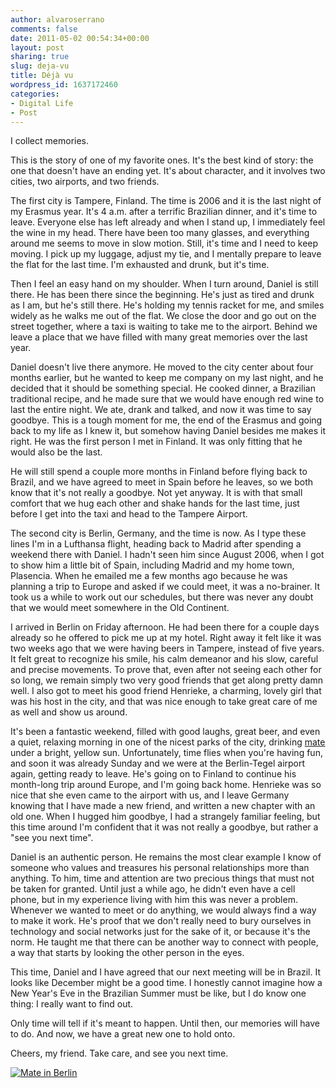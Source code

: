 ```yaml
---
author: alvaroserrano
comments: false
date: 2011-05-02 00:54:34+00:00
layout: post
sharing: true
slug: deja-vu
title: Déjà vu
wordpress_id: 1637172460
categories:
- Digital Life
- Post
---
```


I collect memories.

This is the story of one of my favorite ones. It's the best kind of story: the one that doesn't have an ending yet. It's about character, and it involves two cities, two airports, and two friends.

The first city is Tampere, Finland. The time is 2006 and it is the last night of my Erasmus year. It's 4 a.m. after a terrific Brazilian dinner, and it's time to leave. Everyone else has left already and when I stand up, I immediately feel the wine in my head. There have been too many glasses, and everything around me seems to move in slow motion. Still, it's time and I need to keep moving. I pick up my luggage, adjust my tie, and I mentally prepare to leave the flat for the last time. I'm exhausted and drunk, but it's time.

Then I feel an easy hand on my shoulder. When I turn around, Daniel is still there. He has been there since the beginning. He's just as tired and drunk as I am, but he's still there. He's holding my tennis racket for me, and smiles widely as he walks me out of the flat. We close the door and go out on the street together, where a taxi is waiting to take me to the airport. Behind we leave a place that we have filled with many great memories over the last year.

Daniel doesn't live there anymore. He moved to the city center about four months earlier, but he wanted to keep me company on my last night, and he decided that it should be something special. He cooked dinner, a Brazilian traditional recipe, and he made sure that we would have enough red wine to last the entire night. We ate, drank and talked, and now it was time to say goodbye. This is a tough moment for me, the end of the Erasmus and going back to my life as I knew it, but somehow having Daniel besides me makes it right. He was the first person I met in Finland. It was only fitting that he would also be the last.

He will still spend a couple more months in Finland before flying back to Brazil, and we have agreed to meet in Spain before he leaves, so we both know that it's not really a goodbye. Not yet anyway. It is with that small comfort that we hug each other and shake hands for the last time, just before I get into the taxi and head to the Tampere Airport.



The second city is Berlin, Germany, and the time is now. As I type these lines I'm in a Lufthansa flight, heading back to Madrid after spending a weekend there with Daniel. I hadn't seen him since August 2006, when I got to show him a little bit of Spain, including Madrid and my home town, Plasencia. When he emailed me a few months ago because he was planning a trip to Europe and asked if we could meet, it was a no-brainer. It took us a while to work out our schedules, but there was never any doubt that we would meet somewhere in the Old Continent.

I arrived in Berlin on Friday afternoon. He had been there for a couple days already so he offered to pick me up at my hotel. Right away it felt like it was two weeks ago that we were having beers in Tampere, instead of five years. It felt great to recognize his smile, his calm demeanor and his slow, careful and precise movements. To prove that, even after not seeing each other for so long, we remain simply two very good friends that get along pretty damn well. I also got to meet his good friend Henrieke, a charming, lovely girl that was his host in the city, and that was nice enough to take great care of me as well and show us around.

It's been a fantastic weekend, filled with good laughs, great beer, and even a quiet, relaxing morning in one of the nicest parks of the city, drinking [mate](http://en.wikipedia.org/wiki/Mate_(beverage)) under a bright, yellow sun. Unfortunately, time flies when you're having fun, and soon it was already Sunday and we were at the Berlin-Tegel airport again, getting ready to leave. He's going on to Finland to continue his month-long trip around Europe, and I'm going back home. Henrieke was so nice that she even came to the airport with us, and I leave Germany knowing that I have made a new friend, and written a new chapter with an old one. When I hugged him goodbye, I had a strangely familiar feeling, but this time around I'm confident that it was not really a goodbye, but rather a "see you next time".

Daniel is an authentic person. He remains the most clear example I know of someone who values and treasures his personal relationships more than anything. To him, time and attention are two precious things that must not be taken for granted. Until just a while ago, he didn't even have a cell phone, but in my experience living with him this was never a problem. Whenever we wanted to meet or do anything, we would always find a way to make it work. He's proof that we don't really need to bury ourselves in technology and social networks just for the sake of it, or because it's the norm. He taught me that there can be another way to connect with people, a way that starts by looking the other person in the eyes.

This time, Daniel and I have agreed that our next meeting will be in Brazil. It looks like December might be a good time. I honestly cannot imagine how a New Year's Eve in the Brazilian Summer must be like, but I do know one thing: I really want to find out.

Only time will tell if it's meant to happen. Until then, our memories will have to do. And now, we have a great new one to hold onto.

Cheers, my friend. Take care, and see you next time.



[![Mate in Berlin](/assets/images/flickr/5678188902_c1e0cc1c01.jpg)](http://www.flickr.com/photos/analogsenses/5678188902/)

